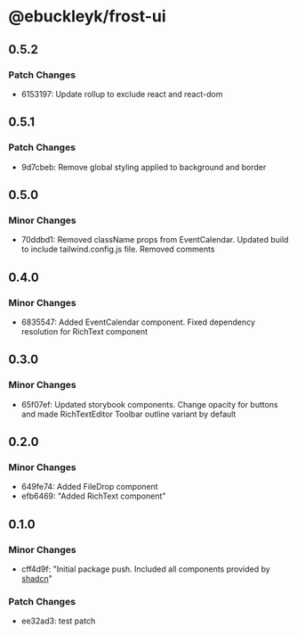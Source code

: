 # @ebuckleyk/frost-ui

## 0.5.2

### Patch Changes

- 6153197: Update rollup to exclude react and react-dom

## 0.5.1

### Patch Changes

- 9d7cbeb: Remove global styling applied to background and border

## 0.5.0

### Minor Changes

- 70ddbd1: Removed className props from EventCalendar. Updated build to include tailwind.config.js file. Removed comments

## 0.4.0

### Minor Changes

- 6835547: Added EventCalendar component. Fixed dependency resolution for RichText component

## 0.3.0

### Minor Changes

- 65f07ef: Updated storybook components. Change opacity for buttons and made RichTextEditor Toolbar outline variant by default

## 0.2.0

### Minor Changes

- 649fe74: Added FileDrop component
- efb6469: "Added RichText component"

## 0.1.0

### Minor Changes

- cff4d9f: "Initial package push. Included all components provided by [shadcn](https://ui.shadcn.com/docs/components/accordion)"

### Patch Changes

- ee32ad3: test patch
